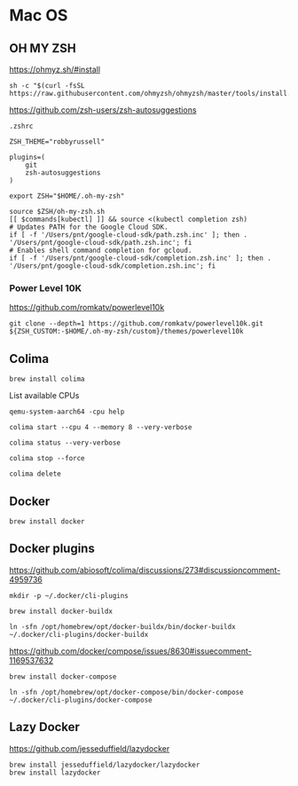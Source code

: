 # Mac OS

## OH MY ZSH

https://ohmyz.sh/#install

```shell
sh -c "$(curl -fsSL https://raw.githubusercontent.com/ohmyzsh/ohmyzsh/master/tools/install.sh)"
```

https://github.com/zsh-users/zsh-autosuggestions

`.zshrc`
```shell
ZSH_THEME="robbyrussell"

plugins=( 
    git
    zsh-autosuggestions
)

export ZSH="$HOME/.oh-my-zsh"

source $ZSH/oh-my-zsh.sh
[[ $commands[kubectl] ]] && source <(kubectl completion zsh)
# Updates PATH for the Google Cloud SDK.
if [ -f '/Users/pnt/google-cloud-sdk/path.zsh.inc' ]; then . '/Users/pnt/google-cloud-sdk/path.zsh.inc'; fi
# Enables shell command completion for gcloud.
if [ -f '/Users/pnt/google-cloud-sdk/completion.zsh.inc' ]; then . '/Users/pnt/google-cloud-sdk/completion.zsh.inc'; fi
```

### Power Level 10K

https://github.com/romkatv/powerlevel10k

```shell
git clone --depth=1 https://github.com/romkatv/powerlevel10k.git ${ZSH_CUSTOM:-$HOME/.oh-my-zsh/custom}/themes/powerlevel10k
```

## Colima

```shell
brew install colima
```

List available CPUs
```shell
qemu-system-aarch64 -cpu help
```

```shell
colima start --cpu 4 --memory 8 --very-verbose
```

```shell
colima status --very-verbose
```

```shell
colima stop --force
```

```shell
colima delete
```

## Docker

```shell
brew install docker
```

## Docker plugins

https://github.com/abiosoft/colima/discussions/273#discussioncomment-4959736

```shell
mkdir -p ~/.docker/cli-plugins
```

```shell
brew install docker-buildx
```

```shell
ln -sfn /opt/homebrew/opt/docker-buildx/bin/docker-buildx ~/.docker/cli-plugins/docker-buildx
```

https://github.com/docker/compose/issues/8630#issuecomment-1169537632

```shell
brew install docker-compose
```

```shell
ln -sfn /opt/homebrew/opt/docker-compose/bin/docker-compose ~/.docker/cli-plugins/docker-compose
```

## Lazy Docker

https://github.com/jesseduffield/lazydocker

```shell
brew install jesseduffield/lazydocker/lazydocker
brew install lazydocker
```

